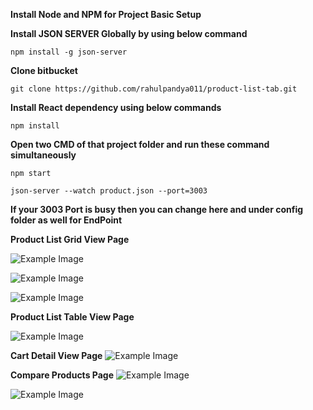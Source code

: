 **Install Node and NPM for Project Basic Setup**

**Install JSON SERVER Globally by using below command**

    npm install -g json-server

**Clone bitbucket**

    git clone https://github.com/rahulpandya011/product-list-tab.git

**Install React dependency using below commands**

    npm install

**Open two CMD of that project folder and run these command simultaneously**

    npm start

    json-server --watch product.json --port=3003

**If your 3003 Port is busy then you can change here and under config folder as well for EndPoint**

**Product List Grid View Page**

![Example Image](https://drive.google.com/uc?id=1xUvAlu8VgkFYDuv17QrPwdMCRHA4KOx5)

![Example Image](https://drive.google.com/uc?id=14ys1klu8Aftm_y1bYOr_wkgoFEVla7dL)

![Example Image](https://drive.google.com/uc?id=132YLO3o9sOUPFbPUwOQsgoytA99MTFjl)

**Product List Table View Page**

![Example Image](https://drive.google.com/uc?id=1Zp2HtkT2LvSloXip_3W8gx3UC1U_0ZUt)

**Cart Detail View Page**
![Example Image](https://drive.google.com/uc?id=1H7ypkhEsBZk0sMZRKYTWQcy0jGTHX3CJ)

**Compare Products Page**
![Example Image](https://drive.google.com/uc?id=1SnhZ0099OhQYVBz06VDluCVUIr2rU2oC)

![Example Image](https://drive.google.com/uc?id=1LnZuiHOJsMwqlkbKrSlrQJ0d0qEK5RuU)
